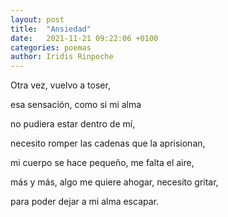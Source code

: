 ```yaml
---
layout: post
title:  "Ansiedad"
date:   2021-11-21 09:22:06 +0100
categories: poemas
author: Iridis Rinpoche
---
```



Otra vez, vuelvo a toser, 

esa sensación, como si mi alma 

no pudiera estar dentro de mí,

necesito romper las cadenas que la aprisionan,

mi cuerpo se hace pequeño, me falta el aire, 

más y más, algo me quiere ahogar, necesito gritar,

para poder dejar a mi alma escapar.
